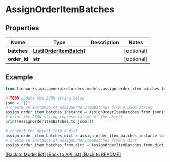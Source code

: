 # AssignOrderItemBatches


## Properties

Name | Type | Description | Notes
------------ | ------------- | ------------- | -------------
**batches** | [**List[OrderItemBatch]**](OrderItemBatch.md) |  | [optional] 
**order_id** | **str** |  | [optional] 

## Example

```python
from linnworks_api.generated.orders.models.assign_order_item_batches import AssignOrderItemBatches

# TODO update the JSON string below
json = "{}"
# create an instance of AssignOrderItemBatches from a JSON string
assign_order_item_batches_instance = AssignOrderItemBatches.from_json(json)
# print the JSON string representation of the object
print(AssignOrderItemBatches.to_json())

# convert the object into a dict
assign_order_item_batches_dict = assign_order_item_batches_instance.to_dict()
# create an instance of AssignOrderItemBatches from a dict
assign_order_item_batches_from_dict = AssignOrderItemBatches.from_dict(assign_order_item_batches_dict)
```
[[Back to Model list]](../README.md#documentation-for-models) [[Back to API list]](../README.md#documentation-for-api-endpoints) [[Back to README]](../README.md)


